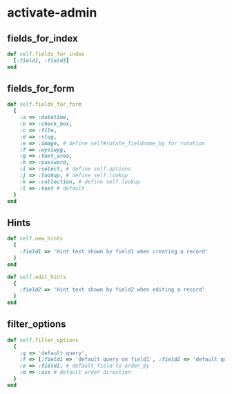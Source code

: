 activate-admin
=================

fields_for_index
-----

``` ruby
def self.fields_for_index
  [:field1, :field3]
end
```

fields_for_form
-----
``` ruby
def self.fields_for_form
  {
    :a => :datetime,
    :b => :check_box,
    :c => :file,
    :d => :slug,
    :e => :image, # define self#rotate_fieldname_by for rotation    
    :f => :wysiwyg, 
    :g => :text_area,
    :h => :password,
    :i => :select, # define self.options
    :j => :lookup, # define self.lookup
    :k => :collection, # define self.lookup
    :l => :text # default
  }
end
```

Hints
-----

``` ruby
def self.new_hints
  {
    :field1 => 'Hint text shown by field1 when creating a record'      
  }
end 

def self.edit_hints
  {
    :field2 => 'Hint text shown by field2 when editing a record'      
  }
end 
```

filter_options
-----

``` ruby
def self.filter_options
  {
    :q => 'default query', 
    :f => [:field1 => 'default query on field1', :field2 => 'default query on field2'],
    :o => :field1, # default field to order_by
    :d => :asc # default order direction
  }
end
```